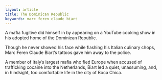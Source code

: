 ```yaml
---
layout: article
title: The Dominican Republic
keywords: marc feren claude biart
---
```


A mafia fugitive did himself in by appearing on a YouTube cooking show in his adopted home of the Dominican Republic.

Though he never showed his face while flashing his Italian culinary chops, Marc Feren Claude Biart’s tattoos gave him away to the police.

A member of Italy’s largest mafia who fled Europe when accused of trafficking cocaine into the Netherlands, Biart led a quiet, unassuming, and, in hindsight, too comfortable life in the city of Boca Chica.
